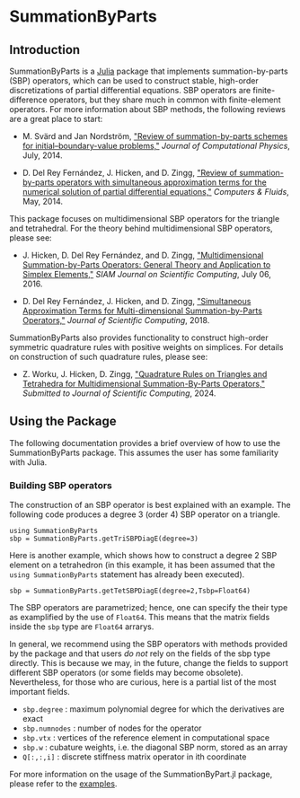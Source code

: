 # SummationByParts

## Introduction

SummationByParts is a [Julia](http://julialang.org) package that implements summation-by-parts (SBP) operators, which can be used to construct stable, high-order discretizations of partial differential equations. SBP operators are finite-difference operators, but they share much in common with finite-element operators. For more information about SBP methods, the following reviews are a great place to start:

* M. Svärd and Jan Nordström, ["Review of summation-by-parts schemes for initial–boundary-value problems,"]('http://dx.doi.org/10.1016/j.jcp.2014.02.031') *Journal of Computational Physics*, July, 2014.

* D. Del Rey Fernández, J. Hicken, and D. Zingg, ["Review of summation-by-parts operators with simultaneous approximation terms for the numerical solution of partial differential equations,"]('http://dx.doi.org/10.1016/j.compfluid.2014.02.016') *Computers & Fluids*, May, 2014.

This package focuses on multidimensional SBP operators for the triangle and tetrahedral.  For the theory behind multidimensional SBP operators, please see:

* J. Hicken, D. Del Rey Fernández, and D. Zingg, ["Multidimensional Summation-by-Parts Operators: General Theory and Application to Simplex Elements,"]('http://dx.doi.org/10.1137/15m1038360') *SIAM Journal on Scientific Computing*, July 06, 2016.

* D. Del Rey Fernández, J. Hicken, and D. Zingg, ["Simultaneous Approximation Terms for Multi-dimensional Summation-by-Parts Operators,"]('https://doi.org/10.1007/s10915-017-0523-7') *Journal of Scientific Computing*, 2018.

SummationByParts also provides functionality to construct high-order symmetric quadrature rules with positive weights on simplices. For details on construction of such quadrature rules, please see: 

* Z. Worku, J. Hicken, D. Zingg, ["Quadrature Rules on Triangles and Tetrahedra for Multidimensional Summation-By-Parts Operators,"](https://arxiv.org/abs/2311.15576) *Submitted to Journal of Scientific Computing*, 2024.

## Using the Package

The following documentation provides a brief overview of how to use the SummationByParts package.  This assumes the user has some familiarity with Julia. 

### Building SBP operators

The construction of an SBP operator is best explained with an example.  The following code produces a degree 3 (order 4) SBP operator on a triangle.

    using SummationByParts
    sbp = SummationByParts.getTriSBPDiagE(degree=3)
    
Here is another example, which shows how to construct a degree 2 SBP element on a tetrahedron (in this example, it has been assumed that the `using SummationByParts` statement has already been executed).

    sbp = SummationByParts.getTetSBPDiagE(degree=2,Tsbp=Float64)

The SBP operators are parametrized; hence, one can specify the their type as examplified by the use of `Float64`.  This means that the matrix fields inside the `sbp` type are `Float64` arrarys. 

In general, we recommend using the SBP operators with methods provided by the package and that users *do not* rely on the fields of the sbp type directly.  This is because we may, in the future, change the fields to support different SBP operators (or some fields may become obsolete).  Nevertheless, for those who are curious, here is a partial list of the most important fields.
* `sbp.degree` : maximum polynomial degree for which the derivatives are exact
* `sbp.numnodes` : number of nodes for the operator
* `sbp.vtx` : vertices of the reference element in computational space
* `sbp.w` : cubature weights, i.e. the diagonal SBP norm, stored as an array
* `Q[:,:,i]` : discrete stiffness matrix operator in ith coordinate 

For more information on the usage of the SummationByPart.jl package, please refer to the [examples](https://github.com/OptimalDesignLab/SummationByParts.jl/tree/master/examples).